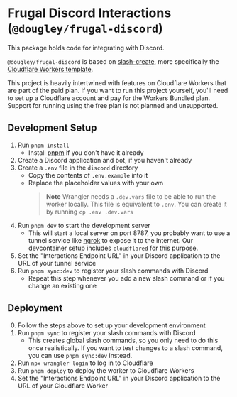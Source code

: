 # Frugal Discord Interactions (`@dougley/frugal-discord`)

This package holds code for integrating with Discord.

`@dougley/frugal-discord` is based on [slash-create](https://slash-create.js.org), more specifically the [Cloudflare Workers template](https://github.com/Snazzah/slash-create-worker).

This project is heavily intertwined with features on Cloudflare Workers that are part of the paid plan. If you want to run this project yourself, you'll need to set up a Cloudflare account and pay for the Workers Bundled plan. Support for running using the free plan is not planned and unsupported.

## Development Setup

1. Run `pnpm install`
   - Install [pnpm](https://pnpm.io/) if you don't have it already
2. Create a Discord application and bot, if you haven't already
3. Create a `.env` file in the `discord` directory
   - Copy the contents of `.env.example` into it
   - Replace the placeholder values with your own
     > **Note**
     > Wrangler needs a `.dev.vars` file to be able to run the worker locally. This file is equivalent to `.env`. You can create it by running `cp .env .dev.vars`
4. Run `pnpm dev` to start the development server
   - This will start a local server on port 8787, you probably want to use a tunnel service like [ngrok](https://ngrok.com/) to expose it to the internet. Our devcontainer setup includes `cloudflared` for this purpose.
5. Set the "Interactions Endpoint URL" in your Discord application to the URL of your tunnel service
6. Run `pnpm sync:dev` to register your slash commands with Discord
   - Repeat this step whenever you add a new slash command or if you change an existing one

## Deployment

0. Follow the steps above to set up your development environment
1. Run `pnpm sync` to register your slash commands with Discord
   - This creates global slash commands, so you only need to do this once realistically. If you want to test changes to a slash command, you can use `pnpm sync:dev` instead.
2. Run `npx wrangler login` to log in to Cloudflare
3. Run `pnpm deploy` to deploy the worker to Cloudflare Workers
4. Set the "Interactions Endpoint URL" in your Discord application to the URL of your Cloudflare Worker
